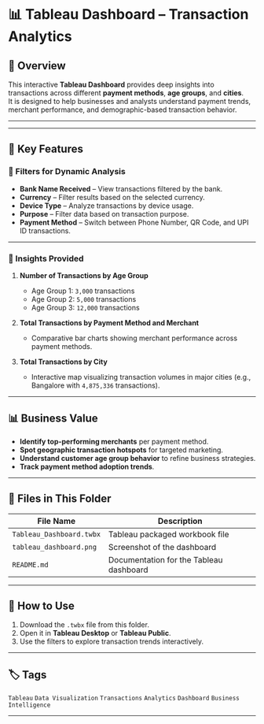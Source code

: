# 📊 Tableau Dashboard – Transaction Analytics

## 📌 Overview
This interactive **Tableau Dashboard** provides deep insights into transactions across different **payment methods**, **age groups**, and **cities**.  
It is designed to help businesses and analysts understand payment trends, merchant performance, and demographic-based transaction behavior.

---

---

## 📂 Key Features
### 🔹 Filters for Dynamic Analysis
- **Bank Name Received** – View transactions filtered by the bank.
- **Currency** – Filter results based on the selected currency.
- **Device Type** – Analyze transactions by device usage.
- **Purpose** – Filter data based on transaction purpose.
- **Payment Method** – Switch between Phone Number, QR Code, and UPI ID transactions.

---

### 🔹 Insights Provided
1. **Number of Transactions by Age Group**  
   - Age Group 1: `3,000` transactions  
   - Age Group 2: `5,000` transactions  
   - Age Group 3: `12,000` transactions  

2. **Total Transactions by Payment Method and Merchant**  
   - Comparative bar charts showing merchant performance across payment methods.

3. **Total Transactions by City**  
   - Interactive map visualizing transaction volumes in major cities (e.g., Bangalore with `4,875,336` transactions).

---

## 📊 Business Value
- **Identify top-performing merchants** per payment method.
- **Spot geographic transaction hotspots** for targeted marketing.
- **Understand customer age group behavior** to refine business strategies.
- **Track payment method adoption trends**.

---

## 📁 Files in This Folder
| File Name | Description |
|-----------|-------------|
| `Tableau_Dashboard.twbx` | Tableau packaged workbook file |
| `tableau_dashboard.png` | Screenshot of the dashboard |
| `README.md` | Documentation for the Tableau dashboard |

---

## 🚀 How to Use
1. Download the `.twbx` file from this folder.
2. Open it in **Tableau Desktop** or **Tableau Public**.
3. Use the filters to explore transaction trends interactively.

---

## 🏷 Tags
`Tableau` `Data Visualization` `Transactions` `Analytics` `Dashboard` `Business Intelligence`

---
